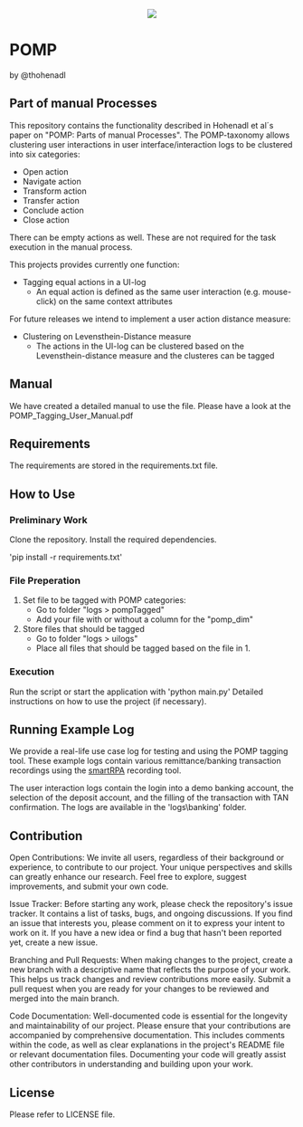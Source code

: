 <p align="center">
    <img src="https://img.shields.io/badge/Python-3.8 (x64)-blue?style=flat&labelColor=3776AB&color=3776AB&logo=python&logoColor=white" /></a>
</p>

# POMP
by @thohenadl

## Part of manual Processes
This repository contains the functionality described in Hohenadl et al´s paper on "POMP: Parts of manual Processes". The POMP-taxonomy allows clustering user interactions in user interface/interaction logs to be clustered into six categories:

* Open action
* Navigate action
* Transform action
* Transfer action
* Conclude action
* Close action

There can be empty actions as well. These are not required for the task execution in the manual process.

This projects provides currently one function:
* Tagging equal actions in a UI-log
    * An equal action is defined as the same user interaction (e.g. mouse-click) on the same context attributes

For future releases we intend to implement a user action distance measure:
* Clustering on Levensthein-Distance measure
    * The actions in the UI-log can be clustered based on the Levensthein-distance measure and the clusteres can be tagged

## Manual
We have created a detailed manual to use the file.
Please have a look at the POMP_Tagging_User_Manual.pdf

## Requirements
The requirements are stored in the requirements.txt file.

## How to Use
### Preliminary Work
Clone the repository.
Install the required dependencies.

'pip install -r requirements.txt'

### File Preperation
1. Set file to be tagged with POMP categories:
    * Go to folder "logs > pompTagged"
    * Add your file with or without a column for the "pomp_dim"
2. Store files that should be tagged
    * Go to folder "logs > uilogs"
    * Place all files that should be tagged based on the file in 1.

### Execution
Run the script or start the application with 'python main.py'
Detailed instructions on how to use the project (if necessary).

## Running Example Log
We provide a real-life use case log for testing and using the POMP tagging tool.
These example logs contain various remittance/banking transaction recordings using the [smartRPA](https://github.com/bpm-diag/smartRPA/tree/action_logger) recording tool.

The user interaction logs contain the login into a demo banking account, the selection of the deposit account, and the filling of the transaction with TAN confirmation.
The logs are available in the 'logs\banking' folder.

## Contribution
Open Contributions: We invite all users, regardless of their background or experience, to contribute to our project. Your unique perspectives and skills can greatly enhance our research. Feel free to explore, suggest improvements, and submit your own code.

Issue Tracker: Before starting any work, please check the repository's issue tracker. It contains a list of tasks, bugs, and ongoing discussions. If you find an issue that interests you, please comment on it to express your intent to work on it. If you have a new idea or find a bug that hasn't been reported yet, create a new issue.

Branching and Pull Requests: When making changes to the project, create a new branch with a descriptive name that reflects the purpose of your work. This helps us track changes and review contributions more easily. Submit a pull request when you are ready for your changes to be reviewed and merged into the main branch.

Code Documentation: Well-documented code is essential for the longevity and maintainability of our project. Please ensure that your contributions are accompanied by comprehensive documentation. This includes comments within the code, as well as clear explanations in the project's README file or relevant documentation files. Documenting your code will greatly assist other contributors in understanding and building upon your work.

## License
Please refer to LICENSE file.
